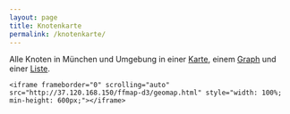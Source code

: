```yaml
---
layout: page
title: Knotenkarte
permalink: /knotenkarte/
---
```



<p>
    Alle Knoten in München und Umgebung in einer 
    <a target="_blank" href="http://37.120.168.150/ffmap-d3/geomap.html" title="Freifunk Karte Muenchen">Karte</a>, einem 
    <a target="_blank" href="http://37.120.168.150/ffmap-d3/graph.html" title="Freifunk Graph Muenchen">Graph</a> und einer 
    <a target="_blank" href="http://37.120.168.150/ffmap-d3/list.html" title="Freifunk Liste Muenchen">Liste</a>.
</p>

<div>

    <iframe frameborder="0" scrolling="auto" src="http://37.120.168.150/ffmap-d3/geomap.html" style="width: 100%; min-height: 600px;"></iframe>

</div>
